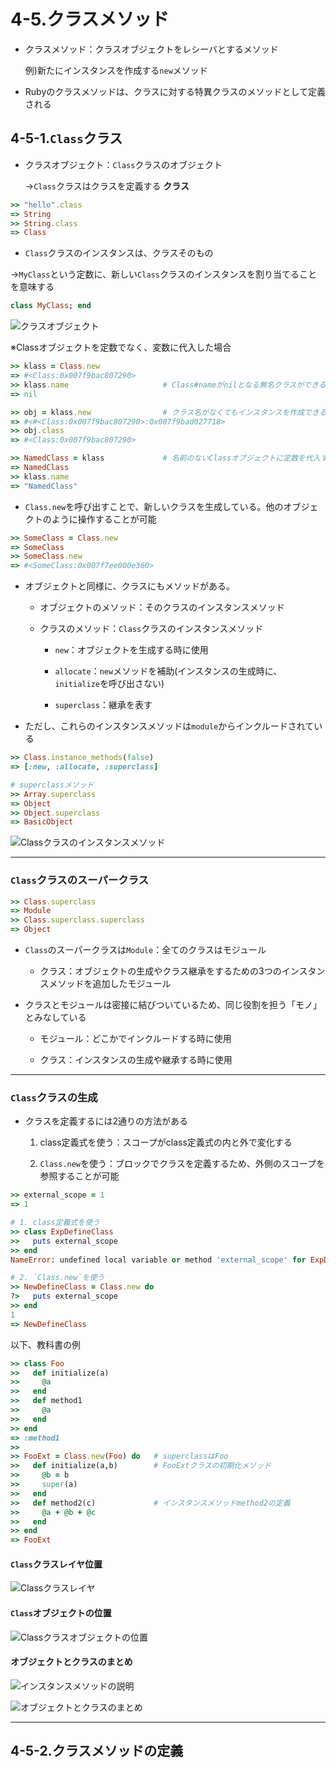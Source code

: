 # 4-5.クラスメソッド

* クラスメソッド：クラスオブジェクトをレシーバとするメソッド

  例)新たにインスタンスを作成する`new`メソッド

* Rubyのクラスメソッドは、クラスに対する特異クラスのメソッドとして定義される

## 4-5-1.`Class`クラス

* クラスオブジェクト：`Class`クラスのオブジェクト

  →`Class`クラスはクラスを定義する **クラス**

```ruby
>> "hello".class
=> String
>> String.class
=> Class
```

* `Class`クラスのインスタンスは、クラスそのもの

→`MyClass`という定数に、新しい`Class`クラスのインスタンスを割り当てることを意味する

```ruby
class MyClass; end
```

![クラスオブジェクト](./images/クラスオブジェクト.png)

※Classオブジェクトを定数でなく、変数に代入した場合

```ruby
>> klass = Class.new
=> #<Class:0x007f9bac807290>
>> klass.name                     # Class#nameがnilとなる無名クラスができる
=> nil

>> obj = klass.new                # クラス名がなくてもインスタンスを作成できる
=> #<#<Class:0x007f9bac807290>:0x007f9bad027718>
>> obj.class
=> #<Class:0x007f9bac807290>

>> NamedClass = klass             # 名前のないClassオブジェクトに定数を代入すると、その時点で定数名がクラスとして設定される
=> NamedClass
>> klass.name
=> "NamedClass"
```

* `Class.new`を呼び出すことで、新しいクラスを生成している。他のオブジェクトのように操作することが可能

```ruby
>> SomeClass = Class.new
=> SomeClass
>> SomeClass.new
=> #<SomeClass:0x007f7ee000e360>
```

* オブジェクトと同様に、クラスにもメソッドがある。

  * オブジェクトのメソッド：そのクラスのインスタンスメソッド

  * クラスのメソッド：`Class`クラスのインスタンスメソッド

    * `new`：オブジェクトを生成する時に使用

    * `allocate`：`new`メソッドを補助(インスタンスの生成時に、`initialize`を呼び出さない)

    * `superclass`：継承を表す

* ただし、これらのインスタンスメソッドは`module`からインクルードされている

```ruby
>> Class.instance_methods(false)
=> [:new, :allocate, :superclass]

# superclassメソッド
>> Array.superclass
=> Object
>> Object.superclass
=> BasicObject
```

![Classクラスのインスタンスメソッド](./images/Classクラスのインスタンスメソッド.png)

***

### `Class`クラスのスーパークラス

```ruby
>> Class.superclass
=> Module
>> Class.superclass.superclass
=> Object
```

* `Class`のスーパークラスは`Module`：全てのクラスはモジュール

  * クラス：オブジェクトの生成やクラス継承をするための3つのインスタンスメソッドを追加したモジュール

* クラスとモジュールは密接に結びついているため、同じ役割を担う「モノ」とみなしている

  * モジュール：どこかでインクルードする時に使用

  * クラス：インスタンスの生成や継承する時に使用

***

### `Class`クラスの生成

* クラスを定義するには2通りの方法がある

  1. class定義式を使う：スコープがclass定義式の内と外で変化する

  2. `Class.new`を使う：ブロックでクラスを定義するため、外側のスコープを参照することが可能

```ruby
>> external_scope = 1
=> 1

# 1. class定義式を使う
>> class ExpDefineClass
>>   puts external_scope
>> end
NameError: undefined local variable or method 'external_scope' for ExpDefineClass:Class

# 2. `Class.new`を使う
>> NewDefineClass = Class.new do
?>   puts external_scope
>> end
1
=> NewDefineClass
```

以下、教科書の例

```ruby
>> class Foo
>>   def initialize(a)
>>     @a
>>   end
>>   def method1
>>     @a
>>   end
>> end
=> :method1
>>
>> FooExt = Class.new(Foo) do   # superclassはFoo
>>   def initialize(a,b)        # FooExtクラスの初期化メソッド
>>     @b = b
>>     super(a)
>>   end
>>   def method2(c)             # インスタンスメソッドmethod2の定義
>>     @a + @b + @c
>>   end
>> end
=> FooExt
```

#### `Class`クラスレイヤ位置

![Classクラスレイヤ](./images/Classクラスレイヤ.png)

#### `Class`オブジェクトの位置

![Classクラスオブジェクトの位置](./images/Classクラスオブジェクトの位置.png)


#### オブジェクトとクラスのまとめ

![インスタンスメソッドの説明](./images/インスタンスメソッドの説明.png)

![オブジェクトとクラスのまとめ](./images/オブジェクトとクラスのまとめ.png)

***

## 4-5-2.クラスメソッドの定義
